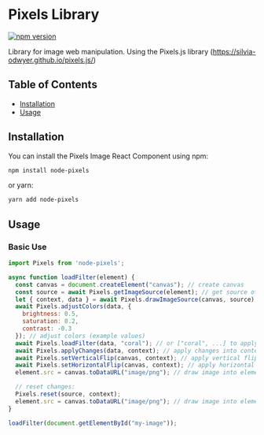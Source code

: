 
# Pixels Library

[![npm version](https://badge.fury.io/js/node-pixels.svg)](https://badge.fury.io/js/node-pixels)

Library for image web manipulation. Using the Pixels.js library (https://silvia-odwyer.github.io/pixels.js/)

## Table of Contents

- [Installation](#installation)
- [Usage](#usage)

## Installation

You can install the Pixels Image React Component using npm:

```bash
npm install node-pixels
```

or yarn:

```bash
yarn add node-pixels
```

## Usage


### Basic Use

```javascript
import Pixels from 'node-pixels';

async function loadFilter(element) {
  const canvas = document.createElement("canvas"); // create canvas
  const source = await Pixels.getImageSource(element); // get source of <img> element
  let { context, data } = await Pixels.drawImageSource(canvas, source); // draw image into canvas
  await Pixels.adjustColors(data, {
    brightness: 0.5,
    saturation: 0.2,
    contrast: -0.3
  }); // adjust colors (example values)
  await Pixels.loadFilter(data, "coral"); // or ["coral", ...] to apply more than one filter
  await Pixels.applyChanges(data, context); // apply changes into context
  await Pixels.setVerticalFlip(canvas, context); // apply vertical flip
  await Pixels.setHorizontalFlip(canvas, context); // apply horizontal flip
  element.src = canvas.toDataURL("image/png"); // draw image into element (change mimetype if is needed) 

  // reset changes:
  Pixels.reset(source, context);
  element.src = canvas.toDataURL("image/png"); // draw image into element (change mimetype if is needed)
}

loadFilter(document.getElementById("my-image"));

```